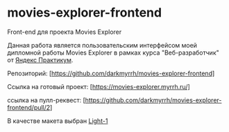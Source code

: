 # movies-explorer-frontend
Front-end для проекта Movies Explorer

Данная работа является пользовательским интерфейсом моей дипломной работы Movies Explorer в рамках курса "Веб-разработчик" от [Яндекс Практикум](https://practicum.yandex.ru/).


Репозиторий: [https://github.com/darkmyrrh/movies-explorer-frontend]

Ссылка на готовый проект: [https://movies-explorer.myrrh.ru/]

ссылка на пулл-реквест: [https://github.com/darkmyrrh/movies-explorer-frontend/pull/2]

В качестве макета выбран [Light-1](https://www.figma.com/file/6FMWkB94wE7KTkcCgUXtnC/light-1?type=design&node-id=891-3857&mode=design)